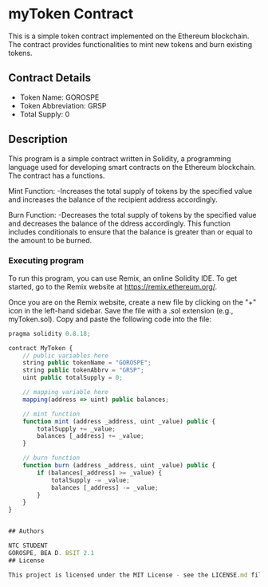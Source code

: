 # myToken Contract

This is a simple token contract implemented on the Ethereum blockchain. The contract provides functionalities to mint new tokens and burn existing tokens.

## Contract Details
- Token Name: GOROSPE
- Token Abbreviation: GRSP
- Total Supply: 0

## Description

This program is a simple contract written in Solidity, a programming language used for developing smart contracts on the Ethereum blockchain. The contract has a functions.

Mint Function:
-Increases the total supply of tokens by the specified value and increases the balance of the recipient address accordingly.

Burn Function:
-Decreases the total supply of tokens by the specified value and decreases the balance of the ddress accordingly. This function includes conditionals to ensure that the balance is greater than or equal to the amount to be burned.

### Executing program

To run this program, you can use Remix, an online Solidity IDE. To get started, go to the Remix website at https://remix.ethereum.org/.

Once you are on the Remix website, create a new file by clicking on the "+" icon in the left-hand sidebar. Save the file with a .sol extension (e.g., myToken.sol). Copy and paste the following code into the file:

```javascript
pragma solidity 0.8.18;

contract MyToken {
    // public variables here
    string public tokenName = "GOROSPE";
    string public tokenAbbrv = "GRSP";
    uint public totalSupply = 0;

    // mapping variable here
    mapping(address => uint) public balances;

    // mint function
    function mint (address _address, uint _value) public {
        totalSupply += _value;
        balances [_address] += _value;
    }

    // burn function
    function burn (address _address, uint _value) public {
        if (balances[_address] >= _value) {
            totalSupply -= _value;
            balances [_address] -= _value;
        }
    }
}


## Authors

NTC STUDENT   
GOROSPE, BEA D. BSIT 2.1
## License

This project is licensed under the MIT License - see the LICENSE.md file for details
